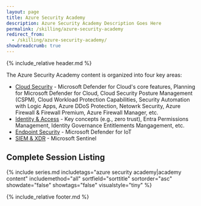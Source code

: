 ```yaml
---
layout: page
title: Azure Security Academy
description: Azure Security Academy Description Goes Here
permalink: /skilling/azure-security-academy
redirect_from:
  - /skilling/azure-security-academy/
showbreadcrumb: true
---
```


{% include_relative header.md %}

The Azure Security Academy content is organized into four key areas:

* [Cloud Security](/PartnerResources/skilling/azure-security-academy/cloud-security) - Microsoft Defender for Cloud's core features, Planning for Microsoft Defender for Cloud, Cloud Security Posture Management (CSPM), Cloud Workload Protection Capabilities, Security Automation with Logic Apps, Azure DDoS Protection, Netowrk Security, Azure Firewall & Firewall Premium, Azure Firewall Manager, etc.
* [Identity & Access](/PartnerResources/skilling/azure-security-academy/identity-access) - Key concepts (e.g., zero trust), Entra Permissions Management, Identity Governance Entitlements Mangagement, etc.
* [Endpoint Security](/PartnerResources/skilling/azure-security-academy/endpoint-security) - Microsoft Defender for IoT
* [SIEM & XDR](/PartnerResources/skilling/azure-security-academy/endpoint-security) - Microsoft Sentinel

## Complete Session Listing

{% include series.md 
    includetags="azure security academy|academy content" includemethod="all" 
    sortfield="sorttitle" sortorder="asc" showdate="false" showtags="false"
    visualstyle="tiny"
%}

{% include_relative footer.md %}